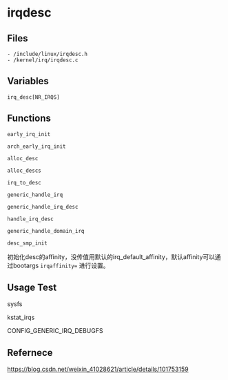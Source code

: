 # irqdesc


## Files

```
- /include/linux/irqdesc.h
- /kernel/irq/irqdesc.c
```

## Variables

`irq_desc[NR_IRQS]`


## Functions

`early_irq_init`


`arch_early_irq_init`


`alloc_desc`

`alloc_descs`


`irq_to_desc`

`generic_handle_irq`

`generic_handle_irq_desc`

`handle_irq_desc`

`generic_handle_domain_irq`





`desc_smp_init`

初始化desc的affinity，没传值用默认的irq_default_affinity，默认affinity可以通过bootargs `irqaffinity=` 进行设置。

## Usage Test

sysfs

kstat_irqs

CONFIG_GENERIC_IRQ_DEBUGFS

## Refernece

<https://blog.csdn.net/weixin_41028621/article/details/101753159>